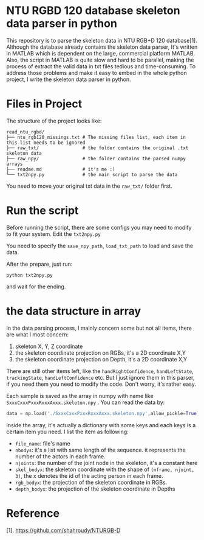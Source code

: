 # NTU RGBD 120 database skeleton data parser in python



This repository is to parse the skeleton data in NTU RGB+D 120 database[1]. Although the database already contains the skeleton data parser, It's written in MATLAB which is dependent on the large, commercial platform MATLAB. Also, the script in MATLAB is quite slow and hard to be parallel, making the process of extract the valid data in txt files tedious and time-consuming.  To address those problems and make it easy to embed in the whole python project, I write the skeleton data parser in python.

# Files in Project

The structure of the project looks like:

```shell
read_ntu_rgbd/
├── ntu_rgb120_missings.txt # The missing files list, each item in this list needs to be ignored
├── raw_txt/                # the folder contains the original .txt skeleton data
├── raw_npy/                # the folder contains the parsed numpy arrays
├── readme.md               # it's me :)
└── txt2npy.py              # the main script to parse the data 
```

You need to move your original txt data in the `raw_txt/` folder first.



# Run the script

Before running the script, there are some configs you may need to modify to fit your system. Edit the `txt2npy.py`

You need to specify the `save_npy_path`, `load_txt_path` to load and save the data. 

After the prepare, just run:

```shell
python txt2npy.py
```

and wait for the ending.



# the data structure in array

In the data parsing process, I mainly concern some  but not all items, there are what I most concern:

1. skeleton X, Y, Z coordinate
2. the skeleton coordinate projection on RGBs, it's a 2D coordinate X,Y
3. the skeleton coordinate projection on Depth, it's a 2D coordinate X,Y

There are still other items left, like the ` handRightConfidence `, ` handLeftState `, ` trackingState `, ` handLeftConfidence ` etc. But I just ignore them in this parser, if you need them you need to modify the code. Don't worry, it's rather easy.

Each sample is saved as the array in numpy with name like `SxxxCxxxPxxxRxxxAxxx.skeleton.npy` . You can read the data by:

```python
data = np.load('./SxxxCxxxPxxxRxxxAxxx.skeleton.npy',allow_pickle=True).item()
```

Inside the array, it's actually a dictionary with some keys and each keys is a certain item you need. I list the item as following:

- `file_name`: file's name
- `nbodys`: it's a list with same length of the sequence. it represents the number of the actors in each frame.
- `njoints`: the number of the joint node in the skeleton, it's a constant here
- `skel_bodyx`: the skeleton coordinate with the shape of `(nframe, njoint, 3)`, the x denotes the id of the acting person in each frame.
- `rgb_bodyx`: the projection of the skeleton coordinate in RGBs.
- `depth_bodyx`: the projection of the skeleton coordinate in Depths



# Reference

[1].  https://github.com/shahroudy/NTURGB-D 